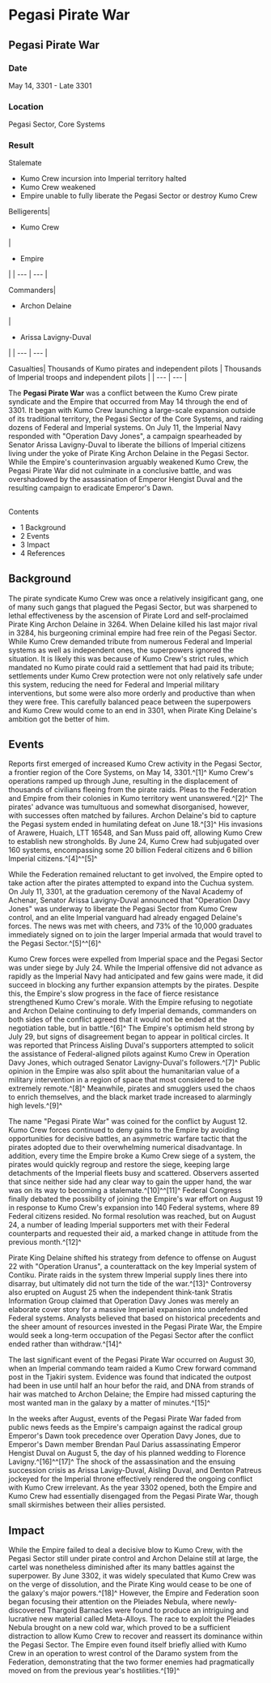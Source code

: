 # Pegasi Pirate War
## Pegasi Pirate War

		

### Date

May 14, 3301 - Late 3301

### Location

Pegasi Sector, Core Systems

### Result

Stalemate
- Kumo Crew incursion into Imperial territory halted
- Kumo Crew weakened
- Empire unable to fully liberate the Pegasi Sector or destroy Kumo Crew

Belligerents| <ul><li>Kumo Crew</li></ul> | <ul><li>Empire</li></ul> |
| --- | --- |

Commanders| <ul><li>Archon Delaine</li></ul> | <ul><li>Arissa Lavigny-Duval</li></ul> |
| --- | --- |

Casualties| Thousands of Kumo pirates and independent pilots | Thousands of Imperial troops and independent pilots |
| --- | --- |

The **Pegasi Pirate War** was a conflict between the Kumo Crew pirate syndicate and the Empire that occurred from May 14 through the end of 3301. It began with Kumo Crew launching a large-scale expansion outside of its traditional territory, the Pegasi Sector of the Core Systems, and raiding dozens of Federal and Imperial systems. On July 11, the Imperial Navy responded with "Operation Davy Jones", a campaign spearheaded by Senator Arissa Lavigny-Duval to liberate the billions of Imperial citizens living under the yoke of Pirate King Archon Delaine in the Pegasi Sector. While the Empire's counterinvasion arguably weakened Kumo Crew, the Pegasi Pirate War did not culminate in a conclusive battle, and was overshadowed by the assassination of Emperor Hengist Duval and the resulting campaign to eradicate Emperor's Dawn.

## 

Contents

- 1 Background
- 2 Events
- 3 Impact
- 4 References

## Background

The pirate syndicate Kumo Crew was once a relatively insigificant gang, one of many such gangs that plagued the Pegasi Sector, but was sharpened to lethal effectiveness by the ascension of Pirate Lord and self-proclaimed Pirate King Archon Delaine in 3264. When Delaine killed his last major rival in 3284, his burgeoning criminal empire had free rein of the Pegasi Sector. While Kumo Crew demanded tribute from numerous Federal and Imperial systems as well as independent ones, the superpowers ignored the situation. It is likely this was because of Kumo Crew's strict rules, which mandated no Kumo pirate could raid a settlement that had paid its tribute; settlements under Kumo Crew protection were not only relatively safe under this system, reducing the need for Federal and Imperial military interventions, but some were also more orderly and productive than when they were free. This carefully balanced peace between the superpowers and Kumo Crew would come to an end in 3301, when Pirate King Delaine's ambition got the better of him.

## Events

Reports first emerged of increased Kumo Crew activity in the Pegasi Sector, a frontier region of the Core Systems, on May 14, 3301.^[1]^ Kumo Crew's operations ramped up through June, resulting in the displacement of thousands of civilians fleeing from the pirate raids. Pleas to the Federation and Empire from their colonies in Kumo territory went unanswered.^[2]^ The pirates' advance was tumultuous and somewhat disorganised, however, with successes often matched by failures. Archon Delaine's bid to capture the Pegasi system ended in humilating defeat on June 18.^[3]^ His invasions of Arawere, Huaich, LTT 16548, and San Muss paid off, allowing Kumo Crew to establish new strongholds. By June 24, Kumo Crew had subjugated over 160 systems, encompassing some 20 billion Federal citizens and 6 billion Imperial citizens.^[4]^^[5]^

While the Federation remained reluctant to get involved, the Empire opted to take action after the pirates attempted to expand into the Cuchua system. On July 11, 3301, at the graduation ceremony of the Naval Academy of Achenar, Senator Arissa Lavigny-Duval announced that "Operation Davy Jones" was underway to liberate the Pegasi Sector from Kumo Crew control, and an elite Imperial vanguard had already engaged Delaine's forces. The news was met with cheers, and 73% of the 10,000 graduates immediately signed on to join the larger Imperial armada that would travel to the Pegasi Sector.^[5]^^[6]^

Kumo Crew forces were expelled from Imperial space and the Pegasi Sector was under siege by July 24. While the Imperial offensive did not advance as rapidly as the Imperial Navy had anticipated and few gains were made, it did succeed in blocking any further expansion attempts by the pirates. Despite this, the Empire's slow progress in the face of fierce resistance strengthened Kumo Crew's morale. With the Empire refusing to negotiate and Archon Delaine continuing to defy Imperial demands, commanders on both sides of the conflict agreed that it would not be ended at the negotiation table, but in battle.^[6]^ The Empire's optimism held strong by July 29, but signs of disagreement began to appear in political circles. It was reported that Princess Aisling Duval's supporters attempted to solicit the assistance of Federal-aligned pilots against Kumo Crew in Operation Davy Jones, which outraged Senator Lavigny-Duval's followers.^[7]^ Public opinion in the Empire was also split about the humanitarian value of a military intervention in a region of space that most considered to be extremely remote.^[8]^ Meanwhile, pirates and smugglers used the chaos to enrich themselves, and the black market trade increased to alarmingly high levels.^[9]^

The name "Pegasi Pirate War" was coined for the conflict by August 12. Kumo Crew forces continued to deny gains to the Empire by avoiding opportunities for decisive battles, an asymmetric warfare tactic that the pirates adopted due to their overwhelming numerical disadvantage. In addition, every time the Empire broke a Kumo Crew siege of a system, the pirates would quickly regroup and restore the siege, keeping large detachments of the Imperial fleets busy and scattered. Observers asserted that since neither side had any clear way to gain the upper hand, the war was on its way to becoming a stalemate.^[10]^^[11]^ Federal Congress finally debated the possibility of joining the Empire's war effort on August 19 in response to Kumo Crew's expansion into 140 Federal systems, where 89 Federal citizens resided. No formal resolution was reached, but on August 24, a number of leading Imperial supporters met with their Federal counterparts and requested their aid, a marked change in attitude from the previous month.^[12]^

Pirate King Delaine shifted his strategy from defence to offense on August 22 with "Operation Uranus", a counterattack on the key Imperial system of Contiku. Pirate raids in the system threw Imperial supply lines there into disarray, but ultimately did not turn the tide of the war.^[13]^ Controversy also erupted on August 25 when the independent think-tank Stratis Information Group claimed that Operation Davy Jones was merely an elaborate cover story for a massive Imperial expansion into undefended Federal systems. Analysts believed that based on historical precedents and the sheer amount of resources invested in the Pegasi Pirate War, the Empire would seek a long-term occupation of the Pegasi Sector after the conflict ended rather than withdraw.^[14]^

The last significant event of the Pegasi Pirate War occurred on August 30, when an Imperial commando team raided a Kumo Crew forward command post in the Tjakiri system. Evidence was found that indicated the outpost had been in use until half an hour befor the raid, and DNA from strands of hair was matched to Archon Delaine; the Empire had missed capturing the most wanted man in the galaxy by a matter of minutes.^[15]^

In the weeks after August, events of the Pegasi Pirate War faded from public news feeds as the Empire's campaign against the radical group Emperor's Dawn took precedence over Operation Davy Jones, due to Emperor's Dawn member Brendan Paul Darius assassinating Emperor Hengist Duval on August 5, the day of his planned wedding to Florence Lavigny.^[16]^^[17]^ The shock of the assassination and the ensuing succession crisis as Arissa Lavigy-Duval, Aisling Duval, and Denton Patreus jockeyed for the Imperial throne effectively rendered the ongoing conflict with Kumo Crew irrelevant. As the year 3302 opened, both the Empire and Kumo Crew had essentially disengaged from the Pegasi Pirate War, though small skirmishes between their allies persisted.

## Impact

While the Empire failed to deal a decisive blow to Kumo Crew, with the Pegasi Sector still under pirate control and Archon Delaine still at large, the cartel was nonetheless diminished after its many battles against the superpower. By June 3302, it was widely speculated that Kumo Crew was on the verge of dissolution, and the Pirate King would cease to be one of the galaxy's major powers.^[18]^ However, the Empire and Federation soon began focusing their attention on the Pleiades Nebula, where newly-discovered Thargoid Barnacles were found to produce an intriguing and lucrative new material called Meta-Alloys. The race to exploit the Pleiades Nebula brought on a new cold war, which proved to be a sufficient distraction to allow Kumo Crew to recover and reassert its dominance within the Pegasi Sector. The Empire even found itself briefly allied with Kumo Crew in an operation to wrest control of the Daramo system from the Federation, demonstrating that the two former enemies had pragmatically moved on from the previous year's hostilities.^[19]^
